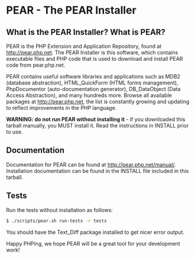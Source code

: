 PEAR - The PEAR Installer
=========================

What is the PEAR Installer? What is PEAR?
------------------------------------------

PEAR is the PHP Extension and Application Repository, found at
http://pear.php.net.  The PEAR Installer is this software, which
contains executable files and PHP code that is used to download
and install PEAR code from pear.php.net.

PEAR contains useful software libraries and applications such as
MDB2 (database abstraction), HTML_QuickForm (HTML forms management),
PhpDocumentor (auto-documentation generator), DB_DataObject
(Data Access Abstraction), and many hundreds more.  Browse all
available packages at http://pear.php.net, the list is constantly
growing and updating to reflect improvements in the PHP language.

**WARNING: do not run PEAR without installing it** - if you downloaded this
tarball manually, you MUST install it.  Read the instructions in INSTALL
prior to use.


Documentation
-------------

Documentation for PEAR can be found at http://pear.php.net/manual/.
Installation documentation can be found in the INSTALL file included
in this tarball.


Tests
-----

Run the tests without installation as follows:

```sh
$ ./scripts/pear.sh run-tests -r tests
```

You should have the Text_Diff package installed to get nicer error output.

Happy PHPing, we hope PEAR will be a great tool for your development work!
